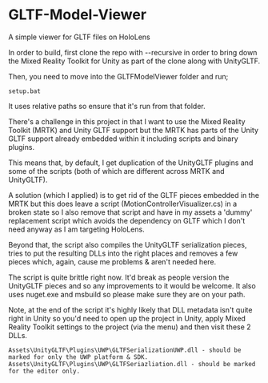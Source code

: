 # GLTF-Model-Viewer
A simple viewer for GLTF files on HoloLens

In order to build, first clone the repo with --recursive in order to bring down the Mixed Reality Toolkit for Unity as part of the clone along with UnityGLTF.

Then, you need to move into the GLTFModelViewer folder and run;

	setup.bat

It uses relative paths so ensure that it's run from that folder.

There's a challenge in this project in that I want to use the Mixed Reality Toolkit (MRTK) and Unity GLTF support but the MRTK has parts of the Unity GLTF support already embedded within it including scripts and binary plugins.

This means that, by default, I get duplication of the UnityGLTF plugins and some of the scripts (both of which are different across MRTK and UnityGLTF).

A solution (which I applied) is to get rid of the GLTF pieces embedded in the MRTK but this does leave a script (MotionControllerVisualizer.cs) in a broken state so I also remove that script and have in my assets a 'dummy' replacement script which avoids the dependency on GLTF which I don't need anyway as I am targeting HoloLens.

Beyond that, the script also compiles the UnityGLTF serialization pieces, tries to put the resulting DLLs into the right places and removes a few pieces which, again, cause me problems & aren't needed here.

The script is quite brittle right now. It'd break as people version the UnityGLTF pieces and so any improvements to it would be welcome. It also uses nuget.exe and msbuild so please make sure they are on your path.

Note, at the end of the script it's highly likely that DLL metadata isn't quite right in Unity so you'd need to open up the project in Unity, apply Mixed Reality Toolkit settings to the project (via the menu) and then visit these 2 DLLs.

	Assets\UnityGLTF\Plugins\UWP\GLTFSerializationUWP.dll - should be marked for only the UWP platform & SDK.
	Assets\UnityGLTF\Plugins\UWP\GLTFSeriazliation.dll - should be marked for the editor only.








